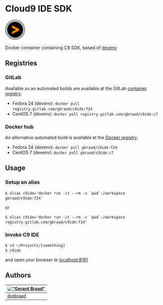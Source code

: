 Cloud9 IDE SDK
==============

!["Prompt"](https://raw.githubusercontent.com/gbraad/assets/gh-pages/icons/prompt-icon-64.png)


Docker container containing C9 SDK, based of [devenv](https://gitlab.com/gbraad/devenv)


## Registries

### GitLab

Available as an automated builds are available at the GitLab [container registry](https://gitlab.com/gbraad/c9ide/container_registry).

  * Fedora 24 (devenv): `docker pull registry.gitlab.com/gbraad/c9ide:f24`
  * CentOS 7 (devenv): `docker pull registry.gitlab.com/gbraad/c9ide:c7`


### Docker hub

An alternative automated build is available at the [Docker registry](https://hub.docker.com/r/gbraad/c9ide/).

  * Fedora 24 (devenv): `docker pull gbraad/c9ide:f24`
  * CentOS 7 (devenv): `docker pull gbraad/c9ide:c7`


Usage
-----

### Setup an alias

```
$ alias c9ide='docker run -it --rm -v `pwd`:/workspace gbraad/c9ide:f24'
```

or

```
$ alias c9ide='docker run -it --rm -v `pwd`:/workspace registry.gitlab.com/gbraad/c9ide:f24'
```


### Invoke C9 IDE

```
$ cd ~/Projects/[something]
$ c9ide
```

and open your browser to [localhost:8181](http://localhost:8181/)



Authors
-------

| [!["Gerard Braad"](http://gravatar.com/avatar/e466994eea3c2a1672564e45aca844d0.png?s=60)](http://gbraad.nl "Gerard Braad <me@gbraad.nl>") |
|---|
| [@gbraad](https://twitter.com/gbraad)  |
